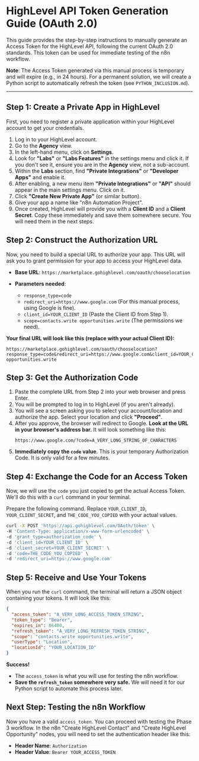 # HighLevel API Token Generation Guide (OAuth 2.0)

This guide provides the step-by-step instructions to manually generate an Access Token for the HighLevel API, following the current OAuth 2.0 standards. This token can be used for immediate testing of the n8n workflow.

**Note**: The Access Token generated via this manual process is temporary and will expire (e.g., in 24 hours). For a permanent solution, we will create a Python script to automatically refresh the token (see `PYTHON_INCLUSION.md`).

---

## Step 1: Create a Private App in HighLevel

First, you need to register a private application within your HighLevel account to get your credentials.

1.  Log in to your HighLevel account.
2.  Go to the **Agency** view.
3.  In the left-hand menu, click on **Settings**.
4.  Look for **"Labs"** or **"Labs Features"** in the settings menu and click it. If you don't see it, ensure you are in the **Agency** view, not a sub-account.
5.  Within the **Labs** section, find **"Private Integrations"** or **"Developer Apps"** and enable it.
6.  After enabling, a new menu item **"Private Integrations"** or **"API"** should appear in the main settings menu. Click on it.
7.  Click **"Create New Private App"** (or similar button).
8.  Give your app a name like "n8n Automation Project".
9.  Once created, HighLevel will provide you with a **Client ID** and a **Client Secret**. Copy these immediately and save them somewhere secure. You will need them in the next steps.

## Step 2: Construct the Authorization URL

Now, you need to build a special URL to authorize your app. This URL will ask you to grant permission for your app to access your HighLevel data.

-   **Base URL**: `https://marketplace.gohighlevel.com/oauth/chooselocation`

-   **Parameters needed**:
    -   `response_type=code`
    -   `redirect_uri=https://www.google.com` (For this manual process, using Google is fine).
    -   `client_id=YOUR_CLIENT_ID` (Paste the Client ID from Step 1).
    -   `scope=contacts.write opportunities.write` (The permissions we need).

**Your final URL will look like this (replace with your actual Client ID):**
```
https://marketplace.gohighlevel.com/oauth/chooselocation?response_type=code&redirect_uri=https://www.google.com&client_id=YOUR_CLIENT_ID&scope=contacts.write opportunities.write
```

## Step 3: Get the Authorization Code

1.  Paste the complete URL from Step 2 into your web browser and press Enter.
2.  You will be prompted to log in to HighLevel (if you aren't already).
3.  You will see a screen asking you to select your account/location and authorize the app. Select your location and click **"Proceed"**.
4.  After you approve, the browser will redirect to Google. **Look at the URL in your browser's address bar.** It will look something like this:
    ```
    https://www.google.com/?code=A_VERY_LONG_STRING_OF_CHARACTERS
    ```
5.  **Immediately copy the `code` value**. This is your temporary Authorization Code. It is only valid for a few minutes.

## Step 4: Exchange the Code for an Access Token

Now, we will use the `code` you just copied to get the actual Access Token. We'll do this with a `curl` command in your terminal.

Prepare the following command. Replace `YOUR_CLIENT_ID`, `YOUR_CLIENT_SECRET`, and `THE_CODE_YOU_COPIED` with your actual values.

```bash
curl -X POST 'https://api.gohighlevel.com/OAuth/token' \
-H 'Content-Type: application/x-www-form-urlencoded' \
-d 'grant_type=authorization_code' \
-d 'client_id=YOUR_CLIENT_ID' \
-d 'client_secret=YOUR_CLIENT_SECRET' \
-d 'code=THE_CODE_YOU_COPIED' \
-d 'redirect_uri=https://www.google.com'
```

## Step 5: Receive and Use Your Tokens

When you run the `curl` command, the terminal will return a JSON object containing your tokens. It will look like this:

```json
{
  "access_token": "A_VERY_LONG_ACCESS_TOKEN_STRING",
  "token_type": "Bearer",
  "expires_in": 86400,
  "refresh_token": "A_VERY_LONG_REFRESH_TOKEN_STRING",
  "scope": "contacts.write opportunities.write",
  "userType": "Location",
  "locationId": "YOUR_LOCATION_ID"
}
```

**Success!**

-   The `access_token` is what you will use for testing the n8n workflow.
-   **Save the `refresh_token` somewhere very safe.** We will need it for our Python script to automate this process later.

## Next Step: Testing the n8n Workflow

Now you have a valid `access_token`. You can proceed with testing the Phase 3 workflow. In the n8n "Create HighLevel Contact" and "Create HighLevel Opportunity" nodes, you will need to set the authentication header like this:

-   **Header Name**: `Authorization`
-   **Header Value**: `Bearer YOUR_ACCESS_TOKEN`
